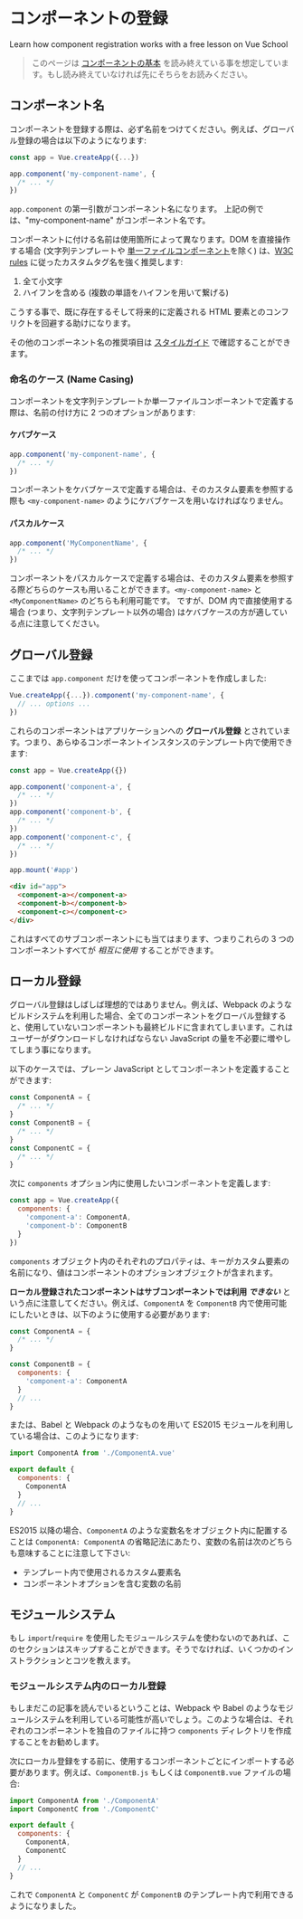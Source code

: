 # コンポーネントの登録

<VideoLesson href="https://vueschool.io/lessons/vue-3-global-vs-local-vue-components?friend=vuejs" title="Free Vue.js Component Registration lesson">Learn how component registration works with a free lesson on Vue School</VideoLesson>

> このページは [コンポーネントの基本](component-basics.md) を読み終えている事を想定しています。もし読み終えていなければ先にそちらをお読みください。

## コンポーネント名

コンポーネントを登録する際は、必ず名前をつけてください。例えば、グローバル登録の場合は以下のようになります:

```js
const app = Vue.createApp({...})

app.component('my-component-name', {
  /* ... */
})
```

`app.component` の第一引数がコンポーネント名になります。 上記の例では、"my-component-name" がコンポーネント名です。

コンポーネントに付ける名前は使用箇所によって異なります。DOM を直接操作する場合 (文字列テンプレートや [単一ファイルコンポーネント](../guide/single-file-component.html)を除く) は、[W3C rules](https://html.spec.whatwg.org/multipage/custom-elements.html#valid-custom-element-name) に従ったカスタムタグ名を強く推奨します:

1. 全て小文字
2. ハイフンを含める (複数の単語をハイフンを用いて繋げる)

こうする事で、既に存在するそして将来的に定義される HTML 要素とのコンフリクトを回避する助けになります。

その他のコンポーネント名の推奨項目は [スタイルガイド](../style-guide/#base-component-names-strongly-recommended) で確認することができます。

### 命名のケース (Name Casing)

コンポーネントを文字列テンプレートか単一ファイルコンポーネントで定義する際は、名前の付け方に 2 つのオプションがあります:

#### ケバブケース

```js
app.component('my-component-name', {
  /* ... */
})
```

コンポーネントをケバブケースで定義する場合は、そのカスタム要素を参照する際も `<my-component-name>` のようにケバブケースを用いなければなりません。

#### パスカルケース

```js
app.component('MyComponentName', {
  /* ... */
})
```

コンポーネントをパスカルケースで定義する場合は、そのカスタム要素を参照する際どちらのケースも用いることができます。`<my-component-name>` と `<MyComponentName>` のどちらも利用可能です。 ですが、DOM 内で直接使用する場合 (つまり、文字列テンプレート以外の場合) はケバブケースの方が適している点に注意してください。

## グローバル登録

ここまでは `app.component` だけを使ってコンポーネントを作成しました:

```js
Vue.createApp({...}).component('my-component-name', {
  // ... options ...
})
```

これらのコンポーネントはアプリケーションへの **グローバル登録** とされています。つまり、あらゆるコンポーネントインスタンスのテンプレート内で使用できます:

```js
const app = Vue.createApp({})

app.component('component-a', {
  /* ... */
})
app.component('component-b', {
  /* ... */
})
app.component('component-c', {
  /* ... */
})

app.mount('#app')
```

```html
<div id="app">
  <component-a></component-a>
  <component-b></component-b>
  <component-c></component-c>
</div>
```

これはすべてのサブコンポーネントにも当てはまります、つまりこれらの 3 つのコンポーネントすべてが _相互に使用_ することができます。

## ローカル登録

グローバル登録はしばしば理想的ではありません。例えば、Webpack のようなビルドシステムを利用した場合、全てのコンポーネントをグローバル登録すると、使用していないコンポーネントも最終ビルドに含まれてしまいます。これはユーザーがダウンロードしなければならない JavaScript の量を不必要に増やしてしまう事になります。

以下のケースでは、プレーン JavaScript としてコンポーネントを定義することができます:

```js
const ComponentA = {
  /* ... */
}
const ComponentB = {
  /* ... */
}
const ComponentC = {
  /* ... */
}
```

次に `components` オプション内に使用したいコンポーネントを定義します:

```js
const app = Vue.createApp({
  components: {
    'component-a': ComponentA,
    'component-b': ComponentB
  }
})
```

`components` オブジェクト内のそれぞれのプロパティは、キーがカスタム要素の名前になり、値はコンポーネントのオプションオブジェクトが含まれます。

**ローカル登録されたコンポーネントはサブコンポーネントでは利用 _できない_** という点に注意してください。例えば、`ComponentA` を `ComponentB` 内で使用可能にしたいときは、以下のように使用する必要があります:

```js
const ComponentA = {
  /* ... */
}

const ComponentB = {
  components: {
    'component-a': ComponentA
  }
  // ...
}
```

または、Babel と Webpack のようなものを用いて ES2015 モジュールを利用している場合は、このようになります:

```js
import ComponentA from './ComponentA.vue'

export default {
  components: {
    ComponentA
  }
  // ...
}
```

ES2015 以降の場合、`ComponentA` のような変数名をオブジェクト内に配置することは `ComponentA: ComponentA` の省略記法にあたり、変数の名前は次のどちらも意味することに注意して下さい:

- テンプレート内で使用されるカスタム要素名
- コンポーネントオプションを含む変数の名前

## モジュールシステム

もし `import`/`require` を使用したモジュールシステムを使わないのであれば、このセクションはスキップすることができます。そうでなければ、いくつかのインストラクションとコツを教えます。

### モジュールシステム内のローカル登録

もしまだこの記事を読んでいるということは、Webpack や Babel のようなモジュールシステムを利用している可能性が高いでしょう。このような場合は、それぞれのコンポーネントを独自のファイルに持つ `components` ディレクトリを作成することをお勧めします。

次にローカル登録をする前に、使用するコンポーネントごとにインポートする必要があります。例えば、`ComponentB.js` もしくは `ComponentB.vue` ファイルの場合:

```js
import ComponentA from './ComponentA'
import ComponentC from './ComponentC'

export default {
  components: {
    ComponentA,
    ComponentC
  }
  // ...
}
```

これで `ComponentA` と `ComponentC` が `ComponentB` のテンプレート内で利用できるようになりました。
